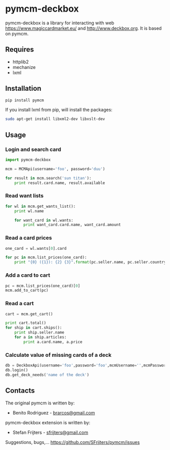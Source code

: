 # pymcm-deckbox

pymcm-deckbox is a library for interacting with web https://www.magiccardmarket.eu/ and http://www.deckbox.org. It is based on pymcm.

## Requires

  * httplib2
  * mechanize
  * lxml

## Installation

```bash
pip install pymcm
```

If you install lxml from pip, will install the packages:

```bash
sudo apt-get install libxml2-dev libxslt-dev
```

## Usage

### Login and search card

```python
import pymcm-deckbox

mcm = MCMApi(username='foo', password='duu')

for result in mcm.search('sun titan'):
    print result.card.name, result.available
```

### Read want lists

```python
for wl in mcm.get_wants_list():
    print wl.name

    for want_card in wl.wants:
        print want_card.card.name, want_card.amount
```

### Read a card prices

```python
one_card = wl.wants[0].card

for pc in mcm.list_prices(one_card):
    print "{0} ({1}): {2} {3}".format(pc.seller.name, pc.seller.country, pc.condition, pc.price)
```

### Add a card to cart

```python
pc = mcm.list_prices(one_card)[0]
mcm.add_to_cart(pc)
```

### Read a cart

```python
cart = mcm.get_cart()

print cart.total()
for ship in cart.ships():
    print ship.seller.name
    for a in ship.articles:
        print a.card.name, a.price
```

### Calculate value of missing cards of a deck

```python
db = DeckboxApi(username='foo',password='foo',mcmUsername='',mcmPassword='')
db.login()
db.get_deck_needs('name of the deck')
```

## Contacts

The original pymcm is written by:

* Benito Rodriguez - brarcos@gmail.com

pymcm-deckbox extension is written by:

* Stefan Frijters - sfrijters@gmail.com

Suggestions, bugs,... https://github.com/SFrijters/pymcm/issues


